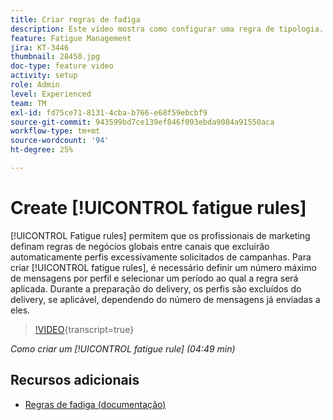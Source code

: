 ```yaml
---
title: Criar regras de fadiga
description: Este vídeo mostra como configurar uma regra de tipologia.
feature: Fatigue Management
jira: KT-3446
thumbnail: 28450.jpg
doc-type: feature video
activity: setup
role: Admin
level: Experienced
team: TM
exl-id: fd75ce71-8131-4cba-b766-e68f59ebcbf9
source-git-commit: 943599bd7ce139ef846f093ebda9084a91550aca
workflow-type: tm+mt
source-wordcount: '94'
ht-degree: 25%

---
```


# Create [!UICONTROL fatigue rules]

[!UICONTROL Fatigue rules] permitem que os profissionais de marketing definam regras de negócios globais entre canais que excluirão automaticamente perfis excessivamente solicitados de campanhas.
Para criar [!UICONTROL fatigue rules], é necessário definir um número máximo de mensagens por perfil e selecionar um período ao qual a regra será aplicada. Durante a preparação do delivery, os perfis são excluídos do delivery, se aplicável, dependendo do número de mensagens já enviadas a eles.

>[!VIDEO](https://video.tv.adobe.com/v/28450?learn=on){transcript=true}

*Como criar um [!UICONTROL fatigue rule] (04:49 min)*

## Recursos adicionais

* [Regras de fadiga (documentação)](https://experienceleague.adobe.com/docs/campaign-standard/using/testing-and-sending/working-with-typology-rules/fatigue-rules.html)

